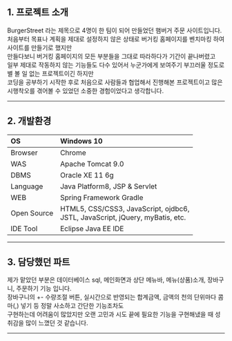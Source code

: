 ## 1. 프로젝트 소개
BurgerStreet 라는 제목으로 4명이 한 팀이 되어 만들었던 햄버거 주문 사이트입니다.   
처음부터 목표나 계획을 제대로 설정하지 않은 상태로 버거킹 홈페이지를 벤치마킹 하여 사이트를 만들기로 했지만   
만들다보니 버거킹 홈페이지의 모든 부분들을 그대로 따라하다가 기간이 끝나버렸고   
일부 제대로 작동하지 않는 기능들도 다수 있어서 누군가에게 보여주기 부끄러울 정도로 별 볼 일 없는 프로젝트이긴 하지만   
코딩을 공부하기 시작한 후로 처음으로 사람들과 협업해서 진행해본 프로젝트이고 많은 시행착오를 겪어볼 수 있었던 소중한 경험이었다고 생각합니다.   

---
   
   
## 2. 개발환경
|OS|Windows 10|
|:---|:---|
|Browser|Chrome|
|WAS|Apache Tomcat 9.0|
|DBMS|Oracle XE 11 6g|
|Language|Java Platform8, JSP & Servlet|
|WEB|Spring Framework Gradle|
|Open Source|	HTML5, CSS/CSS3, JavaScript, ojdbc6,<br> JSTL, JavaScript, jQuery, myBatis, etc.|
|IDE Tool|Eclipse Java EE IDE|

---

## 3. 담당했던 파트
제가 맡았던 부분은 데이터베이스 sql, 메인화면과 상단 메뉴바, 메뉴(상품)소개, 장바구니, 주문하기 기능 입니다.   
장바구니의 +- 수량조절 버튼, 실시간으로 반영되는 합계금액, 금액의 천의 단위마다 콤마(,) 넣기 등 정말 사소하고 간단한 기능조차도   
구현하는데 어려움이 많았지만 오랜 고민과 시도 끝에 필요한 기능을 구현해냈을 때 성취감을 많이 느꼈던 것 같습니다.   

---
